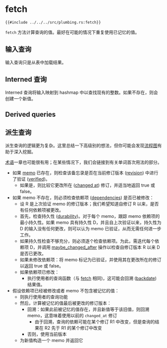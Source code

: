 <!-- master#68cb5e9 --->

# fetch

```rust,no_run,noplayground
{{#include ../../../src/plumbing.rs:fetch}}
```

`fetch` 方法计算查询的值。最好在可能的情况下重复使用已记忆的值。

## 输入查询

输入查询只是从表中加载结果。

## Interned 查询

Interned 查询将输入映射到 hashmap 中以查找现有的整数。如果不存在，则会创建一个新值。

## Derived queries

## 派生查询

派生查询的逻辑更为复杂。这里总结一下高级别的想法，但你可能会发现[流程图][flowchart]有助于深入挖掘。

[术语][terminology]一章也可能很有用；在某些情况下，我们会链接到有关单词首次用法的部分。

* 如果 [memo] 已存在，则检查该备忘录是否在当前修订版本 ([revision]) 中进行了验证 ([verified])。
  * 如果是，则比较它更改所在 ([changed at]) 修订，并适当地返回 true 或 false。
* 如果 memo 不存在，则必须检查依赖项 ([dependencies]) 是否已被修改：
  * 设 R 是上次验证 memo 的修订版本；我们希望知道自修订 R 以来，是否有任何依赖项被更改。
  * 首先，检查持久性 ([durability])。对于每个 memo，跟踪 memo 依赖项的最小持久性。如果 memo 具有持久性 D，并且自上次验证以来，持久性为 D 的输入没有任何更改，则可以认为 memo 已验证，从而无需任何进一步工作。
  * 如果持久性检查不够充分，则必须逐个检查依赖项。为此，需迭代每个依赖项 D，并调用 [maybe_changed_after] 操作以检查自修订版本 R 以来 D 是否已更改。
  * 如果未修改依赖项：将 memo 标记为已验证，并使用其在更改所在的修订以返回 true 或 false。
  * 如果依赖项已修改：
    * 执行使用者的查询函数（与 [fetch] 相同)，这可能会回溯 ([backdate]) 结果值。
* 假设依赖项已经被修改或者 memo 不包含被记忆的值：
  * 则执行使用者的查询功能
  * 然后，计算被记忆的值最后被更改的修订版本：
    * 回溯：如果此前被记忆的值存在，并且新值等于该旧值，则回溯 memo，这意味着使用以前的 `changed_at` 修订
      * 由于回溯，查询的依赖可能在某个修订 R1 中改变，但是查询的结果在 R2 先于 R1 的某个修订中改变
    * 否则，使用当前版本
  * 为新值构造一个 memo 并返回它

[flowchart]: ./derived_flowchart.md
[terminology]: ./terminology.md
[memo]: ./terminology/memo.md
[verified]: ./terminology/verified.md
[revision]: ./terminology/revision.md
[changed at]: ./terminology/changed_at.md
[dependencies]: ./terminology/dependency.md
[durability]: ./terminology/durability.md
[maybe_changed_after]: ./maybe_changed_after.md
[changed at]: ./terminology/changed_at.md
[fetch]: ./fetch.md
[backdate]: ./terminology/backdate.md

